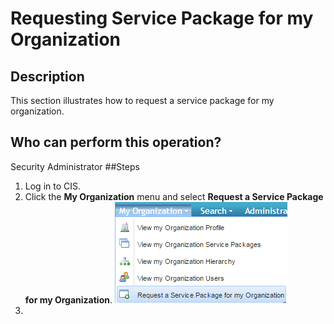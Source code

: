 # Requesting Service Package for my Organization
## Description
This section illustrates how to request a service package for my organization.
## Who can perform this operation?
Security Administrator
##Steps
1. Log in to CIS.
2. Click the **My Organization** menu and select **Request a Service Package for my Organization**.
![](rspo-2.png)
3. 



